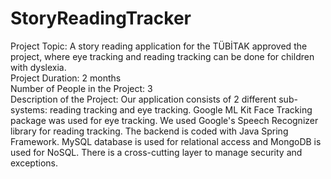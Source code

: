 # StoryReadingTracker
Project Topic: A story reading application for the TÜBİTAK approved the project, where eye tracking and reading tracking can be done for children with dyslexia. <br>
Project Duration: 2 months <br>
Number of People in the Project: 3 <br>
Description of the Project: Our application consists of 2 different sub-systems: reading tracking and eye tracking. Google ML Kit Face Tracking package was used for eye tracking. We used Google's Speech Recognizer library for reading tracking. The backend is coded with Java Spring Framework. MySQL database is used for relational access and MongoDB is used for NoSQL. There is a cross-cutting layer to manage security and exceptions. <br>

